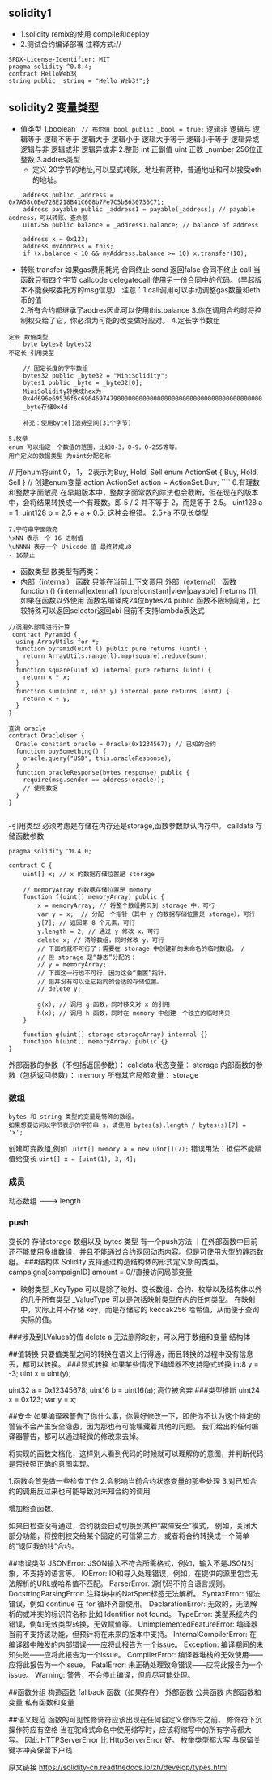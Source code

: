## solidity1
- 1.solidity remix的使用
  compile和deploy 
- 2.测试合约编译部署
    注释方式://
```测试合约
SPDX-License-Identifier: MIT
pragma solidity ^0.8.4;
contract HelloWeb3{
string public _string = "Hello Web3!";}
````



## solidity2 变量类型
- 值类型
  1.boolean 
  ` // 布尔值
  bool public _bool = true;`
  逻辑非 逻辑与 逻辑等于 逻辑不等于 逻辑大于 逻辑小于 逻辑大于等于 逻辑小于等于 逻辑异或 逻辑与非 逻辑或非 逻辑异或非
  2.整形
  int 正副值
  uint 正数
  _number 256位正整数
  3.addres类型
  - 定义
  20字节的地址,可以显式转账。地址有两种，普通地址和可以接受eth的地址。


````
    address public _address = 0x7A58c0Be72BE218B41C608b7Fe7C5bB630736C71;
    address payable public _address1 = payable(_address); // payable address，可以转账、查余额
    uint256 public balance = _address1.balance; // balance of address
       
    address x = 0x123;
    address myAddress = this;
    if (x.balance < 10 && myAddress.balance >= 10) x.transfer(10);
````

   - 转账
   transfer 如果gas费用耗光 合同终止
   send 返回false 合同不终止
   call
     当函数只有四个字节
     callcode
     delegatecall 使用另一份合同中的代码。（早起版本不能获取委托方的msg信息）
   注意：1.call调用可以手动调整gas数量和eth币的值  
    2.所有合约都继承了addres因此可以使用this.balance
    3.你在调用合约时将控制权交给了它，你必须为可能的改变做好应对。
    4.定长字节数组

    定长 数值类型
        byte bytes8 bytes32
    不定长 引用类型
````
    // 固定长度的字节数组
    bytes32 public _byte32 = "MiniSolidity"; 
    bytes1 public _byte = _byte32[0]; 
    MiniSolidity转换成hex为
    0x4d696e69536f6c69646974790000000000000000000000000000000000000000
    _byte存储0x4d

    补充：使用byte[]浪费空间(31个字节)
````

    5.枚举
    enum 可以指定一个数值的范围，比如0-3，0-9，0-255等等。
    用户定义的数据类型 为uint分配名称

  // 用enum将uint 0， 1， 2表示为Buy, Hold, Sell
    enum ActionSet { Buy, Hold, Sell }
    // 创建enum变量 action
    ActionSet action = ActionSet.Buy;
    ````
    6.有理数和整数字面敞亮
    在早期版本中，整数字面常数的除法也会截断，但在现在的版本中，会将结果转换成一个有理数。即 5 / 2 并不等于 2，而是等于 2.5。
    uint128 a = 1;
    uint128 b = 2.5 + a + 0.5; 
    这种会报错。 2.5+a 不见长类型
    
    7.字符串字面敞亮
    \xNN 表示一个 16 进制值
    \uNNNN 表示一个 Unicode 值 最终转成u8
    - 16禁止


- 函数类型
  数类型有两类：
- 内部（internal） 函数
      只能在当前上下文调用
      外部（external） 函数
  function (<parameter types>) {internal|external} [pure|constant|view|payable] [returns (<return types>)]
如果在函数以外使用 函数名编译成24位bytes24
     public 函数不限制调用，比较特殊可以返回selector返回abi
    目前不支持lambda表达式
````
//调用外部库进行计算
 contract Pyramid {
  using ArrayUtils for *;
  function pyramid(uint l) public pure returns (uint) {
    return ArrayUtils.range(l).map(square).reduce(sum);
  }
  function square(uint x) internal pure returns (uint) {
    return x * x;
  }
  function sum(uint x, uint y) internal pure returns (uint) {
    return x + y;
  }
}

查询 oracle
contract OracleUser {
  Oracle constant oracle = Oracle(0x1234567); // 已知的合约
  function buySomething() {
    oracle.query("USD", this.oracleResponse);
  }
  function oracleResponse(bytes response) public {
    require(msg.sender == address(oracle));
    // 使用数据
  }
}


````
  
-引用类型
    必须考虑是存储在内存还是storage,函数参数默认内存中。
    calldata 存储函数参数
````
pragma solidity ^0.4.0;

contract C {
    uint[] x; // x 的数据存储位置是 storage

    // memoryArray 的数据存储位置是 memory
    function f(uint[] memoryArray) public {
        x = memoryArray; // 将整个数组拷贝到 storage 中，可行
        var y = x;  // 分配一个指针（其中 y 的数据存储位置是 storage），可行
        y[7]; // 返回第 8 个元素，可行
        y.length = 2; // 通过 y 修改 x，可行
        delete x; // 清除数组，同时修改 y，可行
        // 下面的就不可行了；需要在 storage 中创建新的未命名的临时数组， /
        // 但 storage 是“静态”分配的：
        // y = memoryArray;
        // 下面这一行也不可行，因为这会“重置”指针，
        // 但并没有可以让它指向的合适的存储位置。
        // delete y;

        g(x); // 调用 g 函数，同时移交对 x 的引用
        h(x); // 调用 h 函数，同时在 memory 中创建一个独立的临时拷贝
    }

    function g(uint[] storage storageArray) internal {}
    function h(uint[] memoryArray) public {}
}
````
外部函数的参数（不包括返回参数）： calldata
状态变量： storage
内部函数的参数（包括返回参数）： memory
所有其它局部变量： storage
### 数组
    bytes 和 string 类型的变量是特殊的数组。
    如果想要访问以字节表示的字符串 s，请使用 bytes(s).length / bytes(s)[7] = 'x';

创建可变数组,例如
` uint[] memory a = new uint[](7);`
错误用法：抵偿不能赋值给变长
`uint[] x = [uint(1), 3, 4];`
### 成员
动态数组 ---> length
### push
变长的 存储storage 数组以及 bytes 类型 有一个push方法
｜在外部函数中目前还不能使用多维数组，并且不能通过合约返回动态内容。但是可使用大型的静态数组。
###结构体
Solidity 支持通过构造结构体的形式定义新的类型。
campaigns[campaignID].amount = 0//直接访问局部变量

- 映射类型
  _KeyType 可以是除了映射、变长数组、合约、枚举以及结构体以外的几乎所有类型
  _ValueType 可以是包括映射类型在内的任何类型。
  在映射中，实际上并不存储 key，而是存储它的 keccak256 哈希值，从而便于查询实际的值。
  
###涉及到LValues的值
delete a 无法删除映射，可以用于数组和变量 结构体

##值转换
只要值类型之间的转换在语义上行得通，而且转换的过程中没有信息丢，都可以转换。
###显式转换
如果某些情况下编译器不支持隐式转换
int8 y = -3;
uint x = uint(y);

uint32 a = 0x12345678;
uint16 b = uint16(a); 高位被舍弃
###类型推断
uint24 x = 0x123;
var y = x;





##安全
如果编译器警告了你什么事，你最好修改一下，即使你不认为这个特定的警告不会产生安全隐患，因为那也有可能埋藏着其他的问题。 我们给出的任何编译器警告，都可以通过轻微的修改来去掉。

将实现的函数文档化，这样别人看到代码的时候就可以理解你的意图，并判断代码是否按照正确的意图实现。

1.函数会首先做一些检查工作
2.会影响当前合约状态变量的那些处理
3.对已知合约的调用反过来也可能导致对未知合约的调用

增加检查函数。

如果自检查没有通过，合约就会自动切换到某种“故障安全”模式， 例如，关闭大部分功能，将控制权交给某个固定的可信第三方，或者将合约转换成一个简单的“退回我的钱”合约。


##错误类型
JSONError: JSON输入不符合所需格式，例如，输入不是JSON对象，不支持的语言等。
IOError: IO和导入处理错误，例如，在提供的源里包含无法解析的URL或哈希值不匹配。
ParserError: 源代码不符合语言规则。
DocstringParsingError: 注释块中的NatSpec标签无法解析。
SyntaxError: 语法错误，例如 continue 在 for 循环外部使用。
DeclarationError: 无效的，无法解析的或冲突的标识符名称 比如 Identifier not found。
TypeError: 类型系统内的错误，例如无效类型转换，无效赋值等。
UnimplementedFeatureError: 编译器当前不支持该功能，但预计将在未来的版本中支持。
InternalCompilerError: 在编译器中触发的内部错误——应将此报告为一个issue。
Exception: 编译期间的未知失败——应将此报告为一个issue。
CompilerError: 编译器堆栈的无效使用——应将此报告为一个issue。
FatalError: 未正确处理致命错误——应将此报告为一个issue。
Warning: 警告，不会停止编译，但应尽可能处理。

##函数分组
构造函数
fallback 函数（如果存在）
外部函数
公共函数
内部函数和变量
私有函数和变量

##语义规范
函数的可见性修饰符应该出现在任何自定义修饰符之前。
修饰符下沉
操作符应有空格
当在驼峰式命名中使用缩写时，应该将缩写中的所有字母都大写。 因此 HTTPServerError 比 HttpServerError 好。
枚举类型都大写
与保留关键字冲突保留下户线


原文链接
https://solidity-cn.readthedocs.io/zh/develop/types.html